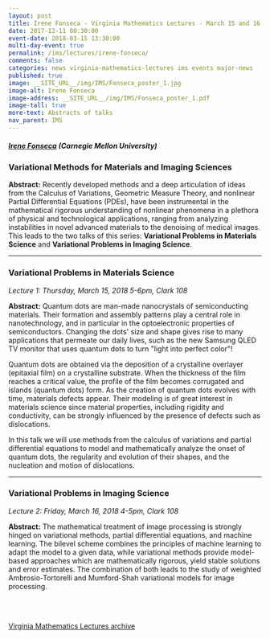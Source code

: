 ```yaml
---
layout: post
title: Irene Fonseca - Virginia Mathematics Lectures - March 15 and 16, 2018
date: 2017-12-11 00:30:00
event-date: 2018-03-15 13:30:00
multi-day-event: true
permalink: /ims/lectures/irene-fonseca/
comments: false
categories: news virginia-mathematics-lectures ims events major-news
published: true
image: __SITE_URL__/img/IMS/Fonseca_poster_1.jpg
image-alt: Irene Fonseca
image-address: __SITE_URL__/img/IMS/Fonseca_poster_1.pdf
image-tall: true
more-text: Abstracts of talks
nav_parent: IMS
---
```


<h5 class="mt-3 mb-4"><a href="https://www.math.cmu.edu/math/faculty/fonsecairene">Irene Fonseca</a> (Carnegie Mellon University)</h5>

### Variational Methods for Materials and Imaging Sciences

**Abstract:** Recently developed methods and a deep articulation of ideas from the Calculus of Variations, Geometric
Measure Theory, and nonlinear Partial Differential Equations (PDEs), have been instrumental
in the mathematical rigorous understanding of nonlinear phenomena in a plethora of physical
and technological applications, ranging from analyzing instabilities in novel advanced materials to the denoising of medical images.
This leads to the two talks of this series: **Variational Problems in Materials Science** and **Variational Problems in Imaging Science**.

<!--more-->

---

### Variational Problems in Materials Science

*Lecture 1: Thursday, March 15, 2018 5-6pm, Clark 108*

**Abstract:**  Quantum dots are man-made nanocrystals of semiconducting materials. Their formation and assembly patterns play a central role in nanotechnology, and in particular in the optoelectronic properties of semiconductors. Changing the dots' size and shape gives rise to many applications that permeate our daily lives, such as the new Samsung QLED TV monitor that uses quantum dots to turn "light into perfect color"!

Quantum dots are obtained via the deposition of a crystalline overlayer (epitaxial film) on a crystalline substrate. When the thickness of the film reaches a critical value, the profile of the film becomes corrugated and islands (quantum dots) form. As the creation of quantum dots evolves with time, materials defects appear. Their modeling is of great interest in materials science since material properties, including rigidity and conductivity, can be strongly influenced by the presence of defects such as dislocations.

In this talk we will use methods from the calculus of variations and partial differential equations to model and mathematically analyze the onset of quantum dots, the regularity and evolution of their shapes, and the nucleation and motion of dislocations.

---

### Variational Problems in Imaging Science

*Lecture 2: Friday, March 16, 2018 4-5pm, Clark 108*

**Abstract:**  The mathematical treatment of image processing is strongly hinged on variational methods, partial differential equations, and machine learning. The bilevel scheme combines the principles of machine learning to adapt the model to a given data, while variational methods provide model-based approaches which are mathematically rigorous, yield stable solutions and error estimates. The combination of both leads to the study of weighted Ambrosio-Tortorelli and Mumford-Shah variational models for image processing.


<br><br>

[Virginia Mathematics Lectures archive]({{site.url}}/ims/lectures)
